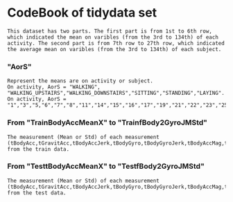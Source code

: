# CodeBook of tidydata set

    This dataset has two parts. The first part is from 1st to 6th row, which indicated the mean on varibles (from the 3rd to 134th) of each activity. The second part is from 7th row to 27th row, which indicated the average mean on varibles (from the 3rd to 134th) of each subject.
    
### "AorS"
    Represent the means are on activity or subject. 
    On activity, AorS = "WALKING", "WALKING_UPSTAIRS","WALKING_DOWNSTAIRS","SITTING","STANDING","LAYING".
    On activity, AorS = "1","3","5,"6","7","8","11","14","15","16","17","19","21","22","23","25","26","27","28","29","30".
    
### From "TrainBodyAccMeanX" to "TrainfBody2GyroJMStd"
    The measurement (Mean or Std) of each measurement (tBodyAcc,tGravitAcc,tBodyAccJerk,tBodyGyro,tBodyGyroJerk,tBodyAccMag,tGravityAccMag,tBodyAccJerkMag,tBodyGyroMag,tBodyGyroJerkMag,fBodyAcc,fBodyAccJerk,fBodyGyro,fBodyAccMag,fBodyBodyAccJerkMag,fBodyBodyGyroMag,fBodyBodyGyroJerkMag) from the train data.
    
### From "TesttBodyAccMeanX" to "TestfBody2GyroJMStd"
    The measurement (Mean or Std) of each measurement (tBodyAcc,tGravitAcc,tBodyAccJerk,tBodyGyro,tBodyGyroJerk,tBodyAccMag,tGravityAccMag,tBodyAccJerkMag,tBodyGyroMag,tBodyGyroJerkMag,fBodyAcc,fBodyAccJerk,fBodyGyro,fBodyAccMag,fBodyBodyAccJerkMag,fBodyBodyGyroMag,fBodyBodyGyroJerkMag) from the test data.